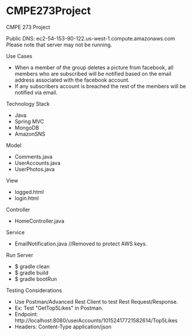 # CMPE273Project
CMPE 273 Project

Public DNS: ec2-54-153-90-122.us-west-1.compute.amazonaws.com
Please note that server may not be running.

Use Cases
- When a member of the group deletes a picture from facebook, all members who are subscribed will be notified based on the email address associated with the facebook account.
- If any subscribers account is breached the rest of the members will be notified via email.

Technology Stack
- Java
- Spring MVC
- MongoDB
- AmazonSNS

Model
- Comments.java
- UserAccounts.java
- UserPhotos.java

View
- logged.html
- login.html

Controller
- HomeController.java

Service
- EmailNotification.java  //Removed to protect AWS keys.

Run Server
- $ gradle clean
- $ gradle build
- $ gradle bootRun

Testing Considerations
- Use Postman/Advanced Rest Client to test Rest Request/Response.
- Ex: Test "GetTop5Likes" in Postman.
- Endpoint: http://localhost:8080/userAccounts/10152417721582614/Top5Likes
- Headers: Content-Type application/json
